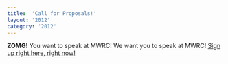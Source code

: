 ```yaml
---
title:  'Call for Proposals!'
layout: '2012'
category: '2012'
---
```

**ZOMG!** You want to speak at MWRC! We want you to speak at MWRC! [Sign up right here, right now!](http://mwrc.wufoo.com/forms/mountainwest-rubyconf-2012-call-for-proposals/)

<script type="text/javascript">var host = (("https:" == document.location.protocol) ? "https://secure." : "http://");document.write(unescape("%3Cscript src='" + host + "wufoo.com/scripts/embed/form.js' type='text/javascript'%3E%3C/script%3E"));</script>

<script type="text/javascript">
var z7x3k1 = new WufooForm();
z7x3k1.initialize({
'userName':'mwrc', 
'formHash':'z7x3k1', 
'autoResize':true,
'height':'1172',
'header':'show'});
z7x3k1.display();
</script>
